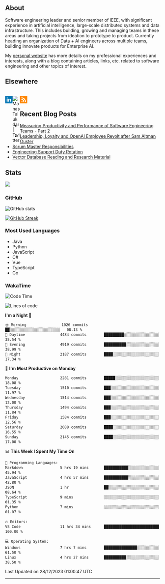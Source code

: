 ## About

Software engineering leader and senior member of IEEE, with significant experience in artificial intelligence, large-scale distributed systems and data infrastructure. This includes building, growing and managing teams in these areas and taking projects from ideation to prototype to product. Currently heading an organization of Data + AI engineers across multiple teams, building innovate products for Enterprise AI.

My [personal website](https://manastalukdar.github.io/) has more details on my professional experiences and interests, along with a blog containing articles, links, etc. related to software engineering and other topics of interest.

## Elsewhere

</br>

<a href="https://www.linkedin.com/in/manastalukdar" target="_blank">
  <img align="left" alt="Manas Talukdar | Linkedin" width="24px" src="https://raw.githubusercontent.com/edent/SuperTinyIcons/master/images/svg/linkedin.svg" />
</a>
<a href="https://www.twitter.com/manastalukdar" target="_blank">
  <img align="left" alt="Manas Talukdar | Twitter" width="24px" src="https://github.com/TheDudeThatCode/TheDudeThatCode/blob/master/Assets/Twitter.svg" />
</a>
<a href="https://manastalukdar.github.io/" target="_blank">
  <img align="left" alt="Manas Talukdar | Website" width="24px" src="https://github.com/edent/SuperTinyIcons/blob/master/images/svg/rss.svg" />
</a>

</br>

## Recent Blog Posts

<!-- BLOG:START -->
- [Measuring Productivity and Performance of Software Engineering Teams - Part 2](https://manastalukdar.github.io/blog/2023/12/26/productivity-performance-software-engineering-teams-part-2/)
- [Leadership, Loyalty and OpenAI Employee Revolt after Sam Altman Ouster](https://manastalukdar.github.io/blog/2023/11/23/leadership-loyalty-openai-employee-revolt-sam-altman-ouster/)
- [Scrum Master Responsibilities](https://manastalukdar.github.io/blog/2023/09/15/scrum-master-responsibilities/)
- [Engineering Support Duty Rotation](https://manastalukdar.github.io/blog/2023/08/29/engineering-support-duty-rotation/)
- [Vector Database Reading and Research Material](https://manastalukdar.github.io/blog/2023/08/24/vector-database-reading-material/)
<!-- BLOG:END -->

## Stats

![](https://komarev.com/ghpvc/?username=manastalukdar)

### GitHub

![GitHub stats](https://github-readme-stats.vercel.app/api?username=manastalukdar&show_icons=true&hide_border=true&hide_rank=true&hide_title=true&icon_color=79ff97&text_color=cecac3&bg_color=4d4b4b)

[![GitHub Streak](https://streak-stats.demolab.com?user=manastalukdar&hide_border=true&border_radius=4&date_format=M%20j%5B%2C%20Y%5D&background=4D4B4B)](https://git.io/streak-stats)

### Most Used Languages

- Java
- Python
- JavaScript
- C#
- Vue
- TypeScript
- Go

<!--
![Top Langs](https://github-readme-stats.vercel.app/api/top-langs/?username=manastalukdar&layout=compact&hide_border=true&hide_title=true&icon_color=79ff97&text_color=cecac3&bg_color=4d4b4b)
-->

### WakaTime

<!--START_SECTION:waka-->
![Code Time](http://img.shields.io/badge/Code%20Time-4%2C079%20hrs%2041%20mins-blue)

![Lines of code](https://img.shields.io/badge/From%20Hello%20World%20I%27ve%20Written-4.4%20million%20lines%20of%20code-blue)

**I'm a Night 🦉** 

```text
🌞 Morning                1026 commits        ██░░░░░░░░░░░░░░░░░░░░░░░   08.13 % 
🌆 Daytime                4484 commits        █████████░░░░░░░░░░░░░░░░   35.54 % 
🌃 Evening                4919 commits        ██████████░░░░░░░░░░░░░░░   38.99 % 
🌙 Night                  2187 commits        ████░░░░░░░░░░░░░░░░░░░░░   17.34 % 
```
📅 **I'm Most Productive on Monday** 

```text
Monday                   2281 commits        █████░░░░░░░░░░░░░░░░░░░░   18.08 % 
Tuesday                  1510 commits        ███░░░░░░░░░░░░░░░░░░░░░░   11.97 % 
Wednesday                1514 commits        ███░░░░░░░░░░░░░░░░░░░░░░   12.00 % 
Thursday                 1494 commits        ███░░░░░░░░░░░░░░░░░░░░░░   11.84 % 
Friday                   1584 commits        ███░░░░░░░░░░░░░░░░░░░░░░   12.56 % 
Saturday                 2088 commits        ████░░░░░░░░░░░░░░░░░░░░░   16.55 % 
Sunday                   2145 commits        ████░░░░░░░░░░░░░░░░░░░░░   17.00 % 
```


📊 **This Week I Spent My Time On** 

```text
💬 Programming Languages: 
Markdown                 5 hrs 19 mins       ███████████░░░░░░░░░░░░░░   45.94 % 
JavaScript               4 hrs 57 mins       ███████████░░░░░░░░░░░░░░   42.80 % 
JSON                     1 hr                ██░░░░░░░░░░░░░░░░░░░░░░░   08.64 % 
TypeScript               9 mins              ░░░░░░░░░░░░░░░░░░░░░░░░░   01.35 % 
Python                   7 mins              ░░░░░░░░░░░░░░░░░░░░░░░░░   01.07 % 

🔥 Editors: 
VS Code                  11 hrs 34 mins      █████████████████████████   100.00 % 

💻 Operating System: 
Windows                  7 hrs 7 mins        ███████████████░░░░░░░░░░   61.50 % 
Linux                    4 hrs 27 mins       ██████████░░░░░░░░░░░░░░░   38.50 % 
```


 Last Updated on 28/12/2023 01:00:47 UTC
<!--END_SECTION:waka-->

---

<!--

**manastalukdar/manastalukdar** is a ✨ _special_ ✨ repository because its `README.md` (this file) appears on your GitHub profile.

Here are some ideas to get you started:

- 🔭 I’m currently working on ...
- 🌱 I’m currently learning ...
- 👯 I’m looking to collaborate on ...
- 🤔 I’m looking for help with ...
- 💬 Ask me about ...
- 📫 How to reach me: ...
- 😄 Pronouns: ...
- ⚡ Fun fact: ...
-->
